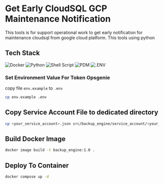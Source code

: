 # Get Early CloudSQL GCP Maintenance Notification

This tools is for support operational work to get early notification for maintenance cloudsql from google cloud platform. This tools using python

## Tech Stack

![Docker](https://img.shields.io/badge/docker-%230db7ed.svg?style=for-the-badge&logo=docker&logoColor=white)
![Python](https://img.shields.io/badge/python-3.12-3670A0?style=for-the-badge&logo=python&logoColor=ffdd54)
![Shell Script](https://img.shields.io/badge/shell_script-%23121011.svg?style=for-the-badge&logo=gnu-bash&logoColor=white)
![PDM](https://img.shields.io/badge/PDM-%233B82F6.svg?style=for-the-badge&logo=pdm&logoColor=0B3D8D&color=AC75D7)
![.ENV](https://img.shields.io/badge/env-%233B82F6.svg?style=for-the-badge&logo=.env&logoColor=0B3D8D&color=ECD53F)

### Set Environment Value For Token Opsgenie

copy file `env.example` to `.env`

```bash
cp env.example .env
```

## Copy Service Account File to dedicated directory

```bash
cp <your_service_account>.json src/backup_engine/service_account/<your_service_account>.json
```

## Build Docker Image

```bash
docker image build -t backup_engine:1.0 .
```

## Deploy To Container

```bash
docker compose up -d
```
